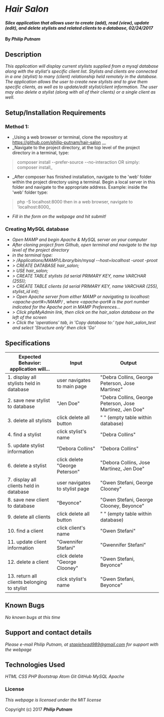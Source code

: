 # _Hair Salon_

#### _Silex application that allows user to create (add), read (view), update (edit), and delete stylists and related clients to a database, 02/24/2017_

#### By _**Philip Putnam**_

## Description

_This application will display current stylists supplied from a mysql database along with the stylist's specific client list. Stylists and clients are connected in a one (stylist) to many (client) relationship held remotely in the database. The application allows the user to create new stylists and to give them specific clients, as well as to update/edit stylist/client information. The user may also delete a stylist (along with all of their clients) or a single client as well._

## Setup/Installation Requirements

### Method 1:
* _Using a web browser or terminal, clone the repository at https://github.com/philip-putnam/hair-salon __
* _Navigate to the project directory, at the top level of the project directory in a terminal, type:
> composer install --prefer-source --no-interaction
OR simply:
> composer install_
* _After composer has finished installation, navigate to the 'web' folder within the project directory using a terminal. Begin a local server in this folder and navigate to the appropriate address. Example: inside the 'web' folder type:
> php -S localhost:8000
then in a web browser, navigate to 'localhost:8000_
* _Fill in the form on the webpage and hit submit!_

### Creating MySQL database

* _Open MAMP and begin Apache & MySQL server on your computer_
* _After cloning project from Github, open terminal and navigate to the top level of the project directory_
* _in the terminal type:_
* _> /Applications/MAMP/Library/bin/mysql --host=localhost -uroot -proot_
* _> CREATE DATABASE hair_salon;_
* _> USE hair_salon;_
* _> CREATE TABLE stylists (id serial PRIMARY KEY, name VARCHAR (255));_
* _> CREATE TABLE clients (id serial PRIMARY KEY, name VARCHAR (255), stylist_id int);_
* _> Open Apache server from either MAMP or navigating to localhost:<apache-port#>/MAMP/ , where <apache-port# is the port number indicated for the Apache port in MAMP Preferences..._
* _> Click phpMyAdmin link, then click on the hair_salon database on the left of the screen_
* _> Click the 'operations' tab, in 'Copy database to:' type hair_salon_test and select 'Structure only' then click 'Go'_

## Specifications

| Expected Behavior: application will... | Input | Output |
| ----------------- | ----- | ------ |
| 1. display all stylists held in database | user navigates to main page | "Debra Collins, George Peterson, Jose Martinez" |
| 2. save new stylist to database | "Jen Doe"  | "Debra Collins, George Peterson, Jose Martinez, Jen Doe" |
| 3. delete all stylists | click delete all button | " " (empty table within database) |
| 4. find a stylist | click stylist's name | "Debra Collins" |
| 5. update stylist information | "Debora Collins"  | "Debora Collins" |
| 6. delete a stylist | click delete "George Peterson" | "Debora Collins, Jose Martinez, Jen Doe"  |
| 7. display all clients held in database | user navigates to stylist page | "Gwen Stefani, George Clooney" |
| 8. save new client to database | "Beyonce"  | "Gwen Stefani, George Clooney, Beyonce" |
| 9. delete all clients | click delete all button | " " (empty table within database) |
| 10. find a client | click client's name | "Gwen Stefani" |
| 11. update client information | "Gwennifer Stefani"  | "Gwennifer Stefani" |
| 12. delete a client | click delete "George Clooney" | "Gwen Stefani, Beyonce"  |
| 13. return all clients belonging to stylist | click stylist's name | "Gwen Stefani, Beyonce" |


## Known Bugs

_No known bugs at this time_

## Support and contact details

_Please e-mail Philip Putnam, at staplehead989@gmail.com for support with the webpage_

## Technologies Used

_HTML_
_CSS_
_PHP_
_Bootstrap_
_Atom_
_Git_
_GitHub_
_MySQL_
_Apache_

### License

*This webpage is licensed under the MIT license*

Copyright (c) 2017 **_Philip Putnam_**
